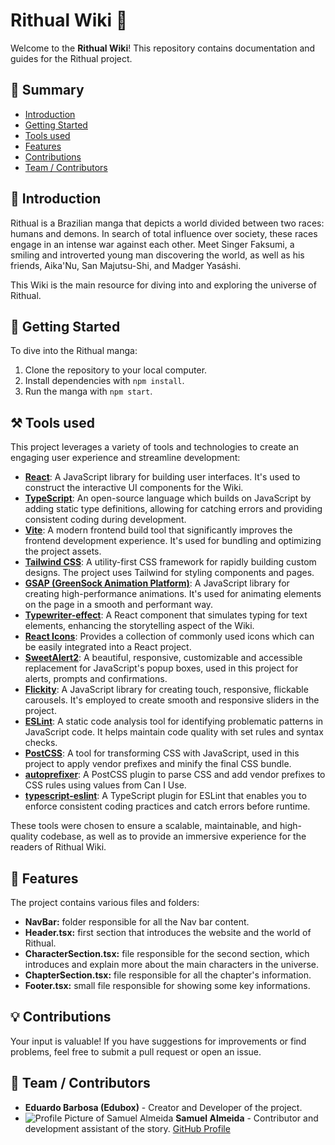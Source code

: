 # Rithual Wiki 📘

Welcome to the **Rithual Wiki**! This repository contains documentation and guides for the Rithual project.

## 📌 Summary

- [Introduction](#introduction)
- [Getting Started](#getting-started)
- [Tools used](#tools-used)
- [Features](#features)
- [Contributions](#contributions)
- [Team / Contributors](#team--contributors)

## 📖 Introduction

Rithual is a Brazilian manga that depicts a world divided between two races: humans and demons. In search of total influence over society, these races engage in an intense war against each other. Meet Singer Faksumi, a smiling and introverted young man discovering the world, as well as his friends, Aika'Nu, San Majutsu-Shi, and Madger Yasáshi.

This Wiki is the main resource for diving into and exploring the universe of Rithual.

## 🚀 Getting Started

To dive into the Rithual manga:

1. Clone the repository to your local computer.
2. Install dependencies with `npm install`.
3. Run the manga with `npm start`.

## ⚒️ Tools used

This project leverages a variety of tools and technologies to create an engaging user experience and streamline development:

- **[React](https://reactjs.org/)**: A JavaScript library for building user interfaces. It's used to construct the interactive UI components for the Wiki.
- **[TypeScript](https://www.typescriptlang.org/)**: An open-source language which builds on JavaScript by adding static type definitions, allowing for catching errors and providing consistent coding during development.
- **[Vite](https://vitejs.dev/)**: A modern frontend build tool that significantly improves the frontend development experience. It's used for bundling and optimizing the project assets.
- **[Tailwind CSS](https://tailwindcss.com/)**: A utility-first CSS framework for rapidly building custom designs. The project uses Tailwind for styling components and pages.
- **[GSAP (GreenSock Animation Platform)](https://greensock.com/gsap/)**: A JavaScript library for creating high-performance animations. It's used for animating elements on the page in a smooth and performant way.
- **[Typewriter-effect](https://www.npmjs.com/package/typewriter-effect)**: A React component that simulates typing for text elements, enhancing the storytelling aspect of the Wiki.
- **[React Icons](https://react-icons.github.io/react-icons/)**: Provides a collection of commonly used icons which can be easily integrated into a React project.
- **[SweetAlert2](https://sweetalert2.github.io/)**: A beautiful, responsive, customizable and accessible replacement for JavaScript's popup boxes, used in this project for alerts, prompts and confirmations.
- **[Flickity](https://flickity.metafizzy.co/)**: A JavaScript library for creating touch, responsive, flickable carousels. It's employed to create smooth and responsive sliders in the project.
- **[ESLint](https://eslint.org/)**: A static code analysis tool for identifying problematic patterns in JavaScript code. It helps maintain code quality with set rules and syntax checks.
- **[PostCSS](https://postcss.org/)**: A tool for transforming CSS with JavaScript, used in this project to apply vendor prefixes and minify the final CSS bundle.
- **[autoprefixer](https://github.com/postcss/autoprefixer)**: A PostCSS plugin to parse CSS and add vendor prefixes to CSS rules using values from Can I Use.
- **[typescript-eslint](https://typescript-eslint.io/)**: A TypeScript plugin for ESLint that enables you to enforce consistent coding practices and catch errors before runtime.

These tools were chosen to ensure a scalable, maintainable, and high-quality codebase, as well as to provide an immersive experience for the readers of Rithual Wiki.

## 📂 Features

The project contains various files and folders:

- **NavBar:** folder responsible for all the Nav bar content.
- **Header.tsx:** first section that introduces the website and the world of Rithual.
- **CharacterSection.tsx:** file responsible for the second section, which introduces and explain more about the main characters in the universe.
- **ChapterSection.tsx:** file responsible for all the chapter's information.
- **Footer.tsx:** small file responsible for showing some key informations.

## 💡 Contributions

Your input is valuable! If you have suggestions for improvements or find problems, feel free to submit a pull request or open an issue.

## 🤝 Team / Contributors

- **Eduardo Barbosa (Edubox)** - Creator and Developer of the project.
- ![Profile Picture of Samuel Almeida](https://github.com/almeidiano.png "Samuel Almeida") **Samuel Almeida** - Contributor and development assistant of the story. [GitHub Profile](https://github.com/almeidiano)
